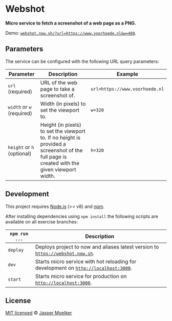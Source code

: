 # Webshot

**Micro service to fetch a screenshot of a web page as a PNG.**

Demo: [`webshot.now.sh/?url=https://www.voorhoede.nl&w=480`](https://webshot.now.sh/?url=https://www.voorhoede.nl&w=480).


## Parameters

The service can be configured with the following URL query parameters:

Parameter | Description | Example
--- | --- | ---
`url` (required) | URL of the web page to take a screenshot of. | `url=https://www.voorhoede.nl`
`width` or `w` (required) | Width (in pixels) to set the viewport to. | `w=320`
`height` or `h` (optional) | Height (in pixels) to set the viewport to. If no height is provided a screenshot of the full page is created with the given viewport width. | `h=320`


## Development

This project requires [Node.js](http://nodejs.org/) (>= v8) and [npm](https://npmjs.org/).

After installing dependencies using `npm install` the following scripts are available on all exercise branches:

`npm run ...` | Description
---|---
`deploy` | Deploys project to now and aliases latest version to [`https://webshot.now.sh`](https://webshot.now.sh).
`dev` | Starts micro service with hot reloading for development on [`http://localhost:3000`](http://localhost:3000).
`start` | Starts micro service for production on [`http://localhost:3000`](http://localhost:3000).


## License

[MIT licensed](license) © [Jasper Moelker](https://twitter.com/jbmoelker)
